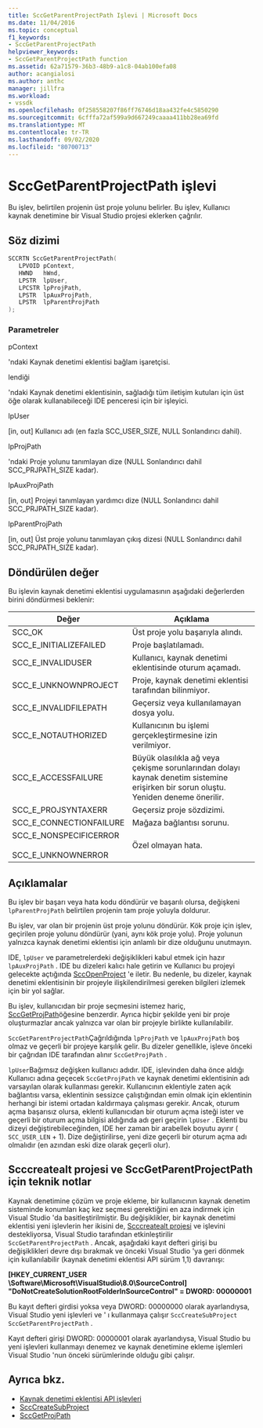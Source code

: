 ```yaml
---
title: SccGetParentProjectPath Işlevi | Microsoft Docs
ms.date: 11/04/2016
ms.topic: conceptual
f1_keywords:
- SccGetParentProjectPath
helpviewer_keywords:
- SccGetParentProjectPath function
ms.assetid: 62a71579-36b3-48b9-a1c8-04ab100efa08
author: acangialosi
ms.author: anthc
manager: jillfra
ms.workload:
- vssdk
ms.openlocfilehash: 0f258558207f86ff76746d18aa432fe4c5850290
ms.sourcegitcommit: 6cfffa72af599a9d667249caaaa411bb28ea69fd
ms.translationtype: MT
ms.contentlocale: tr-TR
ms.lasthandoff: 09/02/2020
ms.locfileid: "80700713"
---
```

# <a name="sccgetparentprojectpath-function"></a>SccGetParentProjectPath işlevi
Bu işlev, belirtilen projenin üst proje yolunu belirler. Bu işlev, Kullanıcı kaynak denetimine bir Visual Studio projesi eklerken çağrılır.

## <a name="syntax"></a>Söz dizimi

```cpp
SCCRTN SccGetParentProjectPath(
   LPVOID pContext,
   HWND   hWnd,
   LPSTR  lpUser,
   LPCSTR lpProjPath,
   LPSTR  lpAuxProjPath,
   LPSTR  lpParentProjPath
);
```

### <a name="parameters"></a>Parametreler
 pContext

'ndaki Kaynak denetimi eklentisi bağlam işaretçisi.

 lendiği

'ndaki Kaynak denetimi eklentisinin, sağladığı tüm iletişim kutuları için üst öğe olarak kullanabileceği IDE penceresi için bir işleyici.

 lpUser

[in, out] Kullanıcı adı (en fazla SCC_USER_SIZE, NULL Sonlandırıcı dahil).

 lpProjPath

'ndaki Proje yolunu tanımlayan dize (NULL Sonlandırıcı dahil SCC_PRJPATH_SIZE kadar).

 lpAuxProjPath

[in, out] Projeyi tanımlayan yardımcı dize (NULL Sonlandırıcı dahil SCC_PRJPATH_SIZE kadar).

 lpParentProjPath

[in, out] Üst proje yolunu tanımlayan çıkış dizesi (NULL Sonlandırıcı dahil SCC_PRJPATH_SIZE kadar).

## <a name="return-value"></a>Döndürülen değer
 Bu işlevin kaynak denetimi eklentisi uygulamasının aşağıdaki değerlerden birini döndürmesi beklenir:

|Değer|Açıklama|
|-----------|-----------------|
|SCC_OK|Üst proje yolu başarıyla alındı.|
|SCC_E_INITIALIZEFAILED|Proje başlatılamadı.|
|SCC_E_INVALIDUSER|Kullanıcı, kaynak denetimi eklentisinde oturum açamadı.|
|SCC_E_UNKNOWNPROJECT|Proje, kaynak denetimi eklentisi tarafından bilinmiyor.|
|SCC_E_INVALIDFILEPATH|Geçersiz veya kullanılamayan dosya yolu.|
|SCC_E_NOTAUTHORIZED|Kullanıcının bu işlemi gerçekleştirmesine izin verilmiyor.|
|SCC_E_ACCESSFAILURE|Büyük olasılıkla ağ veya çekişme sorunlarından dolayı kaynak denetim sistemine erişirken bir sorun oluştu. Yeniden deneme önerilir.|
|SCC_E_PROJSYNTAXERR|Geçersiz proje sözdizimi.|
|SCC_E_CONNECTIONFAILURE|Mağaza bağlantısı sorunu.|
|SCC_E_NONSPECIFICERROR<br /><br /> SCC_E_UNKNOWNERROR|Özel olmayan hata.|

## <a name="remarks"></a>Açıklamalar
 Bu işlev bir başarı veya hata kodu döndürür ve başarılı olursa, değişkeni `lpParentProjPath` belirtilen projenin tam proje yoluyla doldurur.

 Bu işlev, var olan bir projenin üst proje yolunu döndürür. Kök proje için işlev, geçirilen proje yolunu döndürür (yani, aynı kök proje yolu). Proje yolunun yalnızca kaynak denetimi eklentisi için anlamlı bir dize olduğunu unutmayın.

 IDE, `lpUser` ve parametrelerdeki değişiklikleri kabul etmek için hazır `lpAuxProjPath` . IDE bu dizeleri kalıcı hale getirin ve Kullanıcı bu projeyi gelecekte açtığında [SccOpenProject](../extensibility/sccopenproject-function.md) 'e iletir. Bu nedenle, bu dizeler, kaynak denetimi eklentisinin bir projeyle ilişkilendirilmesi gereken bilgileri izlemek için bir yol sağlar.

 Bu işlev, kullanıcıdan bir proje seçmesini istemez hariç, [SccGetProjPath](../extensibility/sccgetprojpath-function.md)öğesine benzerdir. Ayrıca hiçbir şekilde yeni bir proje oluşturmazlar ancak yalnızca var olan bir projeyle birlikte kullanılabilir.

 `SccGetParentProjectPath`Çağrıldığında `lpProjPath` ve `lpAuxProjPath` boş olmaz ve geçerli bir projeye karşılık gelir. Bu dizeler genellikle, işleve önceki bir çağrıdan IDE tarafından alınır `SccGetProjPath` .

 `lpUser`Bağımsız değişken kullanıcı adıdır. IDE, işlevinden daha önce aldığı Kullanıcı adına geçecek `SccGetProjPath` ve kaynak denetimi eklentisinin adı varsayılan olarak kullanması gerekir. Kullanıcının eklentiyle zaten açık bağlantısı varsa, eklentinin sessizce çalıştığından emin olmak için eklentinin herhangi bir istemi ortadan kaldırmaya çalışması gerekir. Ancak, oturum açma başarısız olursa, eklenti kullanıcıdan bir oturum açma isteği ister ve geçerli bir oturum açma bilgisi aldığında adı geri geçirin `lpUser` . Eklenti bu dizeyi değiştirebileceğinden, IDE her zaman bir arabellek boyutu ayırır ( `SCC_USER_LEN` + 1). Dize değiştirilirse, yeni dize geçerli bir oturum açma adı olmalıdır (en azından eski dize olarak geçerli olur).

## <a name="technical-notes-for-scccreatesubproject-and-sccgetparentprojectpath"></a>Scccreatealt projesi ve SccGetParentProjectPath için teknik notlar
 Kaynak denetimine çözüm ve proje ekleme, bir kullanıcının kaynak denetim sisteminde konumları kaç kez seçmesi gerektiğini en aza indirmek için Visual Studio 'da basitleştirilmiştir. Bu değişiklikler, bir kaynak denetimi eklentisi yeni işlevlerin her ikisini de, [Scccreatealt projesi](../extensibility/scccreatesubproject-function.md) ve işlevini destekliyorsa, Visual Studio tarafından etkinleştirilir `SccGetParentProjectPath` . Ancak, aşağıdaki kayıt defteri girişi bu değişiklikleri devre dışı bırakmak ve önceki Visual Studio 'ya geri dönmek için kullanılabilir (kaynak denetimi eklentisi API sürüm 1,1) davranışı:

 **[HKEY_CURRENT_USER \Software\Microsoft\VisualStudio\8.0\SourceControl] "DoNotCreateSolutionRootFolderInSourceControl" = DWORD: 00000001**

 Bu kayıt defteri girdisi yoksa veya DWORD: 00000000 olarak ayarlandıysa, Visual Studio yeni işlevleri ve ' ı kullanmaya çalışır `SccCreateSubProject` `SccGetParentProjectPath` .

 Kayıt defteri girişi DWORD: 00000001 olarak ayarlandıysa, Visual Studio bu yeni işlevleri kullanmayı denemez ve kaynak denetimine ekleme işlemleri Visual Studio 'nun önceki sürümlerinde olduğu gibi çalışır.

## <a name="see-also"></a>Ayrıca bkz.
- [Kaynak denetimi eklentisi API işlevleri](../extensibility/source-control-plug-in-api-functions.md)
- [SccCreateSubProject](../extensibility/scccreatesubproject-function.md)
- [SccGetProjPath](../extensibility/sccgetprojpath-function.md)
